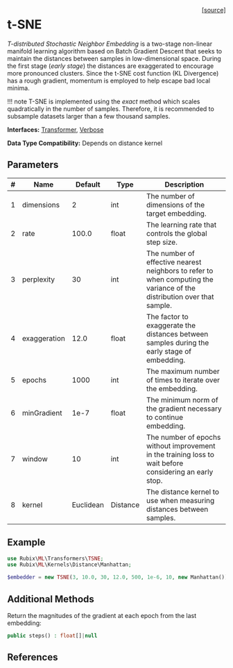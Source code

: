 <span style="float:right;"><a href="https://github.com/RubixML/ML/blob/master/src/Transformers/TSNE.php">[source]</a></span>

# t-SNE
*T-distributed Stochastic Neighbor Embedding* is a two-stage non-linear manifold learning algorithm based on Batch Gradient Descent that seeks to maintain the distances between samples in low-dimensional space. During the first stage (*early stage*) the distances are exaggerated to encourage more pronounced clusters. Since the t-SNE cost function (KL Divergence) has a rough gradient, momentum is employed to help escape bad local minima.

!!! note
    T-SNE is implemented using the *exact* method which scales quadratically in the number of samples. Therefore, it is recommended to subsample datasets larger than a few thousand samples.

**Interfaces:** [Transformer](../transformers/api.md#transformer), [Verbose](../verbose.md)

**Data Type Compatibility:** Depends on distance kernel

## Parameters
| # | Name | Default | Type | Description |
|---|---|---|---|---|
| 1 | dimensions | 2 | int | The number of dimensions of the target embedding. |
| 2 | rate | 100.0 | float | The learning rate that controls the global step size. |
| 3 | perplexity | 30 | int | The number of effective nearest neighbors to refer to when computing the variance of the distribution over that sample. |
| 4 | exaggeration | 12.0 | float | The factor to exaggerate the distances between samples during the early stage of embedding. |
| 5 | epochs | 1000 | int | The maximum number of times to iterate over the embedding. |
| 6 | minGradient | 1e-7 | float | The minimum norm of the gradient necessary to continue embedding. |
| 7 | window | 10 | int | The number of epochs without improvement in the training loss to wait before considering an early stop. |
| 8 | kernel | Euclidean | Distance | The distance kernel to use when measuring distances between samples. |

## Example
```php
use Rubix\ML\Transformers\TSNE;
use Rubix\ML\Kernels\Distance\Manhattan;

$embedder = new TSNE(3, 10.0, 30, 12.0, 500, 1e-6, 10, new Manhattan());
```

## Additional Methods
Return the magnitudes of the gradient at each epoch from the last embedding:
```php
public steps() : float[]|null
```

## References
[^1]: L. van der Maaten et al. (2008). Visualizing Data using t-SNE.
[^2]: L. van der Maaten. (2009). Learning a Parametric Embedding by Preserving Local Structure.
